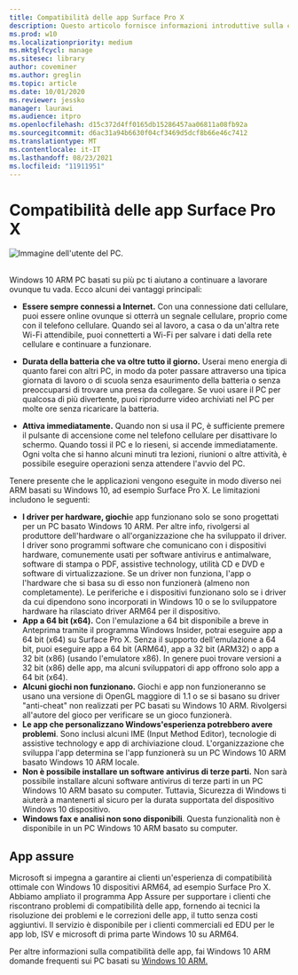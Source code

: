 ```yaml
---
title: Compatibilità delle app Surface Pro X
description: Questo articolo fornisce informazioni introduttive sulla compatibilità delle app Surface Pro PC ARM basati su X.
ms.prod: w10
ms.localizationpriority: medium
ms.mktglfcycl: manage
ms.sitesec: library
author: coveminer
ms.author: greglin
ms.topic: article
ms.date: 10/01/2020
ms.reviewer: jessko
manager: laurawi
ms.audience: itpro
ms.openlocfilehash: d15c372d4ff0165db15286457aa06811a08fb92a
ms.sourcegitcommit: d6ac31a94b6630f04cf3469d5dcf8b66e46c7412
ms.translationtype: MT
ms.contentlocale: it-IT
ms.lasthandoff: 08/23/2021
ms.locfileid: "11911951"
---
```

# <a name="surface-pro-x-app-compatibility"></a>Compatibilità delle app Surface Pro X



 ![Immagine dell'utente del PC.](images/4527790_en_4.png)<br><br>



Windows 10 ARM PC basati su più pc ti aiutano a continuare a lavorare ovunque tu vada. Ecco alcuni dei vantaggi principali:

- **Essere sempre connessi a Internet.** Con una connessione dati cellulare, puoi essere online ovunque si otterrà un segnale cellulare, proprio come con il telefono cellulare. Quando sei al lavoro, a casa o da un'altra rete Wi-Fi attendibile, puoi connetterti a Wi-Fi per salvare i dati della rete cellulare e continuare a funzionare.

- **Durata della batteria che va oltre tutto il giorno.**  Userai meno energia di quanto farei con altri PC, in modo da poter passare attraverso una tipica giornata di lavoro o di scuola senza esaurimento della batteria o senza preoccuparsi di trovare una presa da collegare. Se vuoi usare il PC per qualcosa di più divertente, puoi riprodurre video archiviati nel PC per molte ore senza ricaricare la batteria.

- **Attiva immediatamente.** Quando non si usa il PC, è sufficiente premere il pulsante di accensione come nel telefono cellulare per disattivare lo schermo. Quando tossi il PC e lo rieseni, si accende immediatamente. Ogni volta che si hanno alcuni minuti tra lezioni, riunioni o altre attività, è possibile eseguire operazioni senza attendere l'avvio del PC.

Tenere presente che le applicazioni vengono eseguite in modo diverso nei ARM basati su Windows 10, ad esempio Surface Pro X. Le limitazioni includono le seguenti:

- **I driver per hardware, giochi**e app funzionano solo se sono progettati per un PC basato Windows 10 ARM. Per altre info, rivolgersi al produttore dell'hardware o all'organizzazione che ha sviluppato il driver. I driver sono programmi software che comunicano con i dispositivi hardware, comunemente usati per software antivirus e antimalware, software di stampa o PDF, assistive technology, utilità CD e DVD e software di virtualizzazione. Se un driver non funziona, l'app o l'hardware che si basa su di esso non funzionerà (almeno non completamente). Le periferiche e i dispositivi funzionano solo se i driver da cui dipendono sono incorporati in Windows 10 o se lo sviluppatore hardware ha rilasciato driver ARM64 per il dispositivo.
- **App a 64 bit (x64).** Con l'emulazione a 64 bit disponibile a breve in Anteprima tramite il programma Windows Insider, potrai eseguire app a 64 bit (x64) su Surface Pro X. Senza il supporto dell'emulazione a 64 bit, puoi eseguire app a 64 bit (ARM64), app a 32 bit (ARM32) o app a 32 bit (x86) (usando l'emulatore x86). In genere puoi trovare versioni a 32 bit (x86) delle app, ma alcuni sviluppatori di app offrono solo app a 64 bit (x64).
- **Alcuni giochi non funzionano.** Giochi e app non funzioneranno se usano una versione di OpenGL maggiore di 1.1 o se si basano su driver "anti-cheat" non realizzati per PC basati su Windows 10 ARM. Rivolgersi all'autore del gioco per verificare se un gioco funzionerà.
- **Le app che personalizzano Windows'esperienza potrebbero avere problemi**. Sono inclusi alcuni IME (Input Method Editor), tecnologie di assistive technology e app di archiviazione cloud. L'organizzazione che sviluppa l'app determina se l'app funzionerà su un PC Windows 10 ARM basato Windows 10 ARM locale.
- **Non è possibile installare un software antivirus di terze parti.** Non sarà possibile installare alcuni software antivirus di terze parti in un PC Windows 10 ARM basato su computer. Tuttavia, Sicurezza di Windows ti aiuterà a mantenerti al sicuro per la durata supportata del dispositivo Windows 10 dispositivo.
- **Windows fax e analisi non sono disponibili**. Questa funzionalità non è disponibile in un PC Windows 10 ARM basato su computer.

## <a name="app-assure"></a>App assure

Microsoft si impegna a garantire ai clienti un'esperienza di compatibilità ottimale con Windows 10 dispositivi ARM64, ad esempio Surface Pro X. Abbiamo ampliato il programma App Assure per supportare i clienti che riscontrano problemi di compatibilità delle app, fornendo ai tecnici la risoluzione dei problemi e le correzioni delle app, il tutto senza costi aggiuntivi. Il servizio è disponibile per i clienti commerciali ed EDU per le app lob, ISV e microsoft di prima parte Windows 10 su ARM64. 

Per altre informazioni sulla compatibilità delle app, fai Windows 10 ARM domande frequenti sui PC basati su [Windows 10 ARM.](https://support.microsoft.com/en-us/help/4521606)
